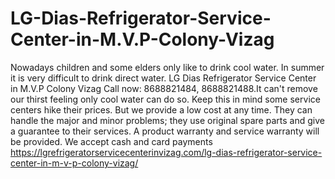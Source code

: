 # LG-Dias-Refrigerator-Service-Center-in-M.V.P-Colony-Vizag
Nowadays children and some elders only like to drink cool water. In summer it is very difficult to drink direct water. LG Dias Refrigerator Service Center in M.V.P Colony Vizag Call now: 8688821484, 8688821488.It can't remove our thirst feeling only cool water can do so. Keep this in mind some service centers hike their prices. But we provide a low cost at any time. They can handle the major and minor problems; they use original spare parts and give a guarantee to their services. A product warranty and service warranty will be provided. We accept cash and card payments   https://lgrefrigeratorservicecenterinvizag.com/lg-dias-refrigerator-service-center-in-m-v-p-colony-vizag/
